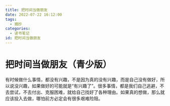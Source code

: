 ```yaml
---
title: 把时间当做朋友
date: 2022-07-22 16:12:00
tags:
  - 摘抄
categories:
  - 读书笔记
id: 把时间当做朋友
---
```


# 把时间当做朋友（青少版）

有时候做什么事情，都没有兴趣，不是因为真的没有兴趣，而是自己没有做好，所以说没兴趣，如果做好的可能就是“有兴趣了”。很多事情，都是我们自己逃避，不去尝试，不去付出、克服困难，就给自己找好了各种理由。如果真的想做，那么就应该投入去做，哪怕前方必定会有很多艰难险阻。
